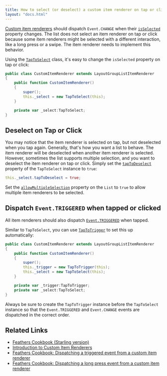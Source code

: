 ```yaml
---
title: How to select (or deselect) a custom item renderer on tap or click (Starling version)
layout: "docs.html"
---
```


[Custom item renderers](../item-renderers.md) should dispatch `Event.CHANGE` when their [`isSelected`](/api-reference/feathers/controls/renderers/IToggle.html#isSelected) property changes. The list does not select an item renderer on tap or click because some item renderers might be selected with a different interaction, like a long press or a swipe. The item renderer needs to implement this behavior.

Using the [`TapToSelect`](/api-reference/feathers/utils/touch/TapToSelect.html) class, it's easy to change the `isSelected` property on tap or click:

```actionscript
public class CustomItemRenderer extends LayoutGroupListItemRenderer
{
    public function CustomItemRenderer()
    {
        super();
        this._select = new TapToSelect(this);
    }

    private var _select:TapToSelect;
}
```

## Deselect on Tap or Click

You may notice that the item renderer is selected on tap, but not deselected when you tap again. Generally, that's how you want a list to behave. The item renderer will be deselected when another item renderer is selected. However, sometimes the list supports multiple selection, and you want to deselect the item renderer on tap or click. Simply set the [`tapToDeselect`](/api-reference/feathers/utils/touch/TapToSelect.html#tapToDeselect) property of the `TapToSelect` instance to `true`:

```actionscript
this._select.tapToDeselect = true;
```

Set the [`allowMultipleSelection`](/api-reference/feathers/controls/List.html#allowMultipleSelection) property on the `List` to `true` to allow multiple item renderers to be selected.

## Dispatch `Event.TRIGGERED` when tapped or clicked

All item renderers should also dispatch [`Event.TRIGGERED`](/api-reference/feathers/controls/renderers/IListItemRenderer.html#event:triggered) when tapped.

Similar to `TapToSelect`, you can use [`TapToTrigger`](/api-reference/feathers/utils/touch/TapToTrigger.html) to set this up automatically:

```actionscript
public class CustomItemRenderer extends LayoutGroupListItemRenderer
{
    public function CustomItemRenderer()
    {
        super();
        this._trigger = new TapToTrigger(this);
        this._select = new TapToSelect(this);
    }

    private var _trigger:TapToTrigger;
    private var _select:TapToSelect;
}
```

Always be sure to create the `TapToTrigger` instance before the `TapToSelect` instance so that the `Event.TRIGGERED` and `Event.CHANGE` events are dispatched in the correct order.

## Related Links

- [Feathers Cookbook (Starling version)](./index.md)
- [Introduction to Custom Item Renderers](../item-renderers.md)
- [Feathers Cookbook: Dispatching a triggered event from a custom item renderer](./item-renderer-triggered-on-tap.md)
- [Feathers Cookbook: Dispatching a long press event from a custom item renderer](./item-renderer-long-press.md)
